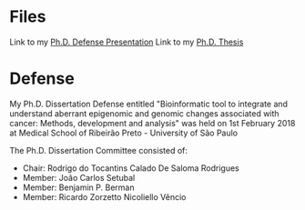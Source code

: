 # Files
Link to my [Ph.D. Defense Presentation](presentation/final.pdf)
Link to my [Ph.D. Thesis](thesis.pdf)

# Defense

My Ph.D. Dissertation Defense entitled "Bioinformatic tool to integrate and understand aberrant epigenomic and genomic changes associated with cancer:  Methods, development and analysis"
was  held on 1st February 2018 at Medical School of Ribeirão Preto - University of São Paulo 

The Ph.D. Dissertation Committee consisted of:
- Chair: Rodrigo do Tocantins Calado De Saloma Rodrigues
- Member: João Carlos Setubal
- Member: Benjamin P. Berman
- Member: Ricardo Zorzetto Nicoliello Vêncio
